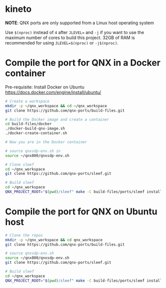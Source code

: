 # kineto

**NOTE**: QNX ports are only supported from a Linux host operating system

Use `$(nproc)` instead of `4` after `JLEVEL=` and `-j` if you want to use the maximum number of cores to build this project.
32GB of RAM is recommended for using `JLEVEL=$(nproc)` or `-j$(nproc)`.

# Compile the port for QNX in a Docker container

Pre-requisite: Install Docker on Ubuntu https://docs.docker.com/engine/install/ubuntu/
```bash
# Create a workspace
mkdir -p ~/qnx_workspace && cd ~/qnx_workspace
git clone https://github.com/qnx-ports/build-files.git

# Build the Docker image and create a container
cd build-files/docker
./docker-build-qnx-image.sh
./docker-create-container.sh

# Now you are in the Docker container

# source qnxsdp-env.sh in
source ~/qnx800/qnxsdp-env.sh

# Clone sleef
cd ~/qnx_workspace
git clone https://github.com/qnx-ports/sleef.git

# Build sleef
cd ~/qnx_workspace
QNX_PROJECT_ROOT="$(pwd)/sleef" make -C build-files/ports/sleef install -j4
```

# Compile the port for QNX on Ubuntu host
```bash
# Clone the repos
mkdir -p ~/qnx_workspace && cd qnx_workspace
git clone https://github.com/qnx-ports/build-files.git

# source qnxsdp-env.sh
source ~/qnx800/qnxsdp-env.sh
git clone https://github.com/qnx-ports/sleef.git

# Build sleef
cd ~/qnx_workspace
QNX_PROJECT_ROOT="$(pwd)/sleef" make -C build-files/ports/sleef install -j4
```
